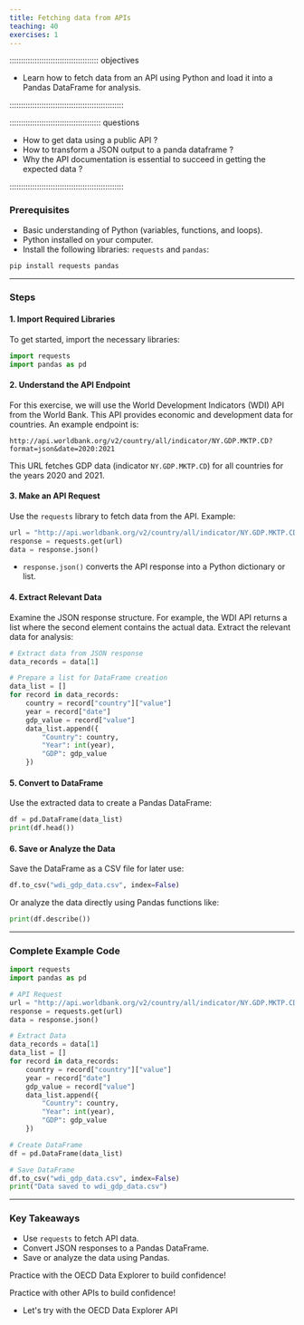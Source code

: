 ```yaml
---
title: Fetching data from APIs
teaching: 40
exercises: 1
---
```


::::::::::::::::::::::::::::::::::::::: objectives

- Learn how to fetch data from an API using Python and load it into a Pandas DataFrame for analysis.

::::::::::::::::::::::::::::::::::::::::::::::::::

:::::::::::::::::::::::::::::::::::::::: questions

- How to get data using a public API ?
- How to transform a JSON output to a panda dataframe ?
- Why the API documentation is essential to succeed in getting the expected data ?

::::::::::::::::::::::::::::::::::::::::::::::::::

### Prerequisites
- Basic understanding of Python (variables, functions, and loops).
- Python installed on your computer.
- Install the following libraries: `requests` and `pandas`:

```bash
pip install requests pandas
```

---

### Steps

#### 1. Import Required Libraries
To get started, import the necessary libraries:

```python
import requests
import pandas as pd
```

#### 2. Understand the API Endpoint
For this exercise, we will use the World Development Indicators (WDI) API from the World Bank. This API provides economic and development data for countries. An example endpoint is:

```
http://api.worldbank.org/v2/country/all/indicator/NY.GDP.MKTP.CD?format=json&date=2020:2021
```

This URL fetches GDP data (indicator `NY.GDP.MKTP.CD`) for all countries for the years 2020 and 2021.

#### 3. Make an API Request
Use the `requests` library to fetch data from the API. Example:

```python
url = "http://api.worldbank.org/v2/country/all/indicator/NY.GDP.MKTP.CD?format=json&date=2020:2021"
response = requests.get(url)
data = response.json()
```

- `response.json()` converts the API response into a Python dictionary or list.

#### 4. Extract Relevant Data
Examine the JSON response structure. For example, the WDI API returns a list where the second element contains the actual data. Extract the relevant data for analysis:

```python
# Extract data from JSON response
data_records = data[1]

# Prepare a list for DataFrame creation
data_list = []
for record in data_records:
    country = record["country"]["value"]
    year = record["date"]
    gdp_value = record["value"]
    data_list.append({
        "Country": country,
        "Year": int(year),
        "GDP": gdp_value
    })
```

#### 5. Convert to DataFrame
Use the extracted data to create a Pandas DataFrame:

```python
df = pd.DataFrame(data_list)
print(df.head())
```

#### 6. Save or Analyze the Data
Save the DataFrame as a CSV file for later use:

```python
df.to_csv("wdi_gdp_data.csv", index=False)
```

Or analyze the data directly using Pandas functions like:

```python
print(df.describe())
```

---

### Complete Example Code

```python
import requests
import pandas as pd

# API Request
url = "http://api.worldbank.org/v2/country/all/indicator/NY.GDP.MKTP.CD?format=json&date=2020:2021"
response = requests.get(url)
data = response.json()

# Extract Data
data_records = data[1]
data_list = []
for record in data_records:
    country = record["country"]["value"]
    year = record["date"]
    gdp_value = record["value"]
    data_list.append({
        "Country": country,
        "Year": int(year),
        "GDP": gdp_value
    })

# Create DataFrame
df = pd.DataFrame(data_list)

# Save DataFrame
df.to_csv("wdi_gdp_data.csv", index=False)
print("Data saved to wdi_gdp_data.csv")
```

---

### Key Takeaways
- Use `requests` to fetch API data.
- Convert JSON responses to a Pandas DataFrame.
- Save or analyze the data using Pandas.

Practice with the OECD Data Explorer to build confidence!



Practice with other APIs to build confidence!

- Let's try with the OECD Data Explorer API

